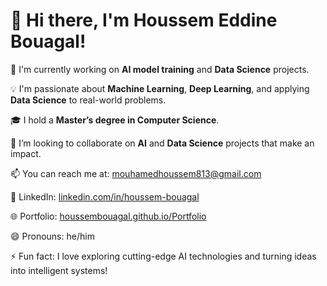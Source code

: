 # 👋 Hi there, I'm Houssem Eddine Bouagal!

🔬 I'm currently working on **AI model training** and **Data Science** projects.

💡 I'm passionate about **Machine Learning**, **Deep Learning**, and applying **Data Science** to real-world problems.

🎓 I hold a **Master’s degree in Computer Science**.

🤝 I’m looking to collaborate on **AI** and **Data Science** projects that make an impact.

📫 You can reach me at: mouhamedhoussem813@gmail.com
 
🔗 LinkedIn: [linkedin.com/in/houssem-bouagal](https://www.linkedin.com/in/houssem-eddine-bouagal-98025a297)

🌐 Portfolio: [houssembouagal.github.io/Portfolio](https://houssembouagal.github.io/Portfolio/)

😄 Pronouns: he/him

⚡ Fun fact: I love exploring cutting-edge AI technologies and turning ideas into intelligent systems!

